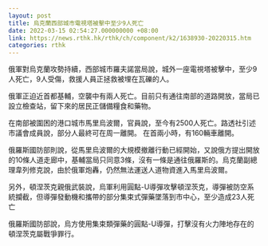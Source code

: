 ```yaml
---
layout: post
title: 烏克蘭西部城市電視塔被擊中至少9人死亡
date: 2022-03-15 02:54:27.000000000 +08:00
link: https://news.rthk.hk/rthk/ch/component/k2/1638930-20220315.htm
categories: rthk
---
```


俄軍對烏克蘭攻勢持續，西部城市羅夫諾當局說，城外一座電視塔被擊中，至少9人死亡，9人受傷，救援人員正拯救被埋在瓦礫的人。

俄軍正迫近首都基輔，空襲中有兩人死亡。目前只有通往南部的道路開放，當局已設立檢查站，留下來的居民正儲備糧食和藥物。

在南部被圍困的港口城市馬里烏波爾，官員說，至今有2500人死亡。路透社引述市議會成員說，部分人最終可在周一離開。 在首兩小時，有160輛車離開。

俄羅斯國防部則說，從馬里烏波爾的大規模撤離行動已經開始，又說俄方提出開放的10條人道走廊中，基輔當局只同意3條，沒有一條是通往俄羅斯的。烏克蘭副總理韋列修克說，由於俄軍炮轟，仍然無法運送人道物資進入馬里烏波爾。

另外，頓涅茨克親俄武裝說，烏軍利用圓點-U導彈攻擊頓涅茨克，導彈被防空系統攔截，但導彈發動機和攜帶的部分集束式彈藥墜落到市中心，至少造成23人死亡

俄羅斯國防部說，烏方使用集束類彈藥的圓點-U導彈，打擊沒有火力陣地存在的頓涅茨克屬戰爭罪行。
